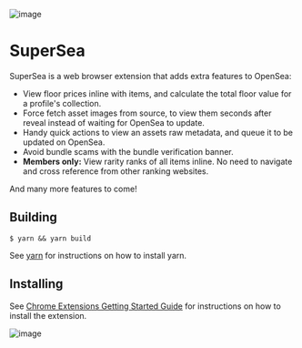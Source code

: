 ![image](https://user-images.githubusercontent.com/688415/134356190-29767e03-e366-4104-a897-d153e36928fe.png)

# SuperSea

SuperSea is a web browser extension that adds extra features to OpenSea: 

* View floor prices inline with items, and calculate the total floor value for a profile's collection.
* Force fetch asset images  from source, to view them seconds after reveal instead of waiting for OpenSea to update.
* Handy quick actions to view an assets raw metadata, and queue it to be updated on OpenSea. 
* Avoid bundle scams with the bundle verification banner. 
* **Members only:** View rarity ranks of all items inline. No need to navigate and cross reference from other ranking websites. 

And many more features to come! 

## Building
```
$ yarn && yarn build
```
See [yarn](https://yarnpkg.com/en/docs/install) for instructions on how to install yarn.

## Installing
See [Chrome Extensions Getting Started Guide](https://developer.chrome.com/docs/extensions/mv3/getstarted/#manifest) for instructions on how to install the extension.

![image](https://user-images.githubusercontent.com/688415/134358959-b30f4d20-df02-4c7d-b34b-bb8c51bea15c.png)
